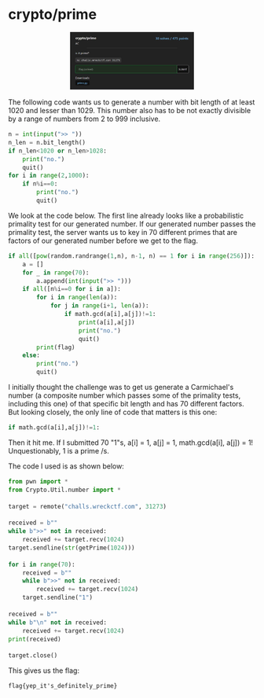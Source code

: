 # crypto/prime

<p align = "center"><img src="challenge.JPG" alt="alt text" width="50%" height="50%" /></p>

The following code wants us to generate a number with bit length of at least 1020 and lesser than 1029. This number also has to be not exactly divisible by a range of numbers from 2 to 999 inclusive. 

```python
n = int(input(">> "))
n_len = n.bit_length()
if n_len<1020 or n_len>1028:
    print("no.")
    quit()
for i in range(2,1000):
    if n%i==0:
        print("no.")
        quit()
```

We look at the code below. The first line already looks like a probabilistic primality test for our generated number. If our generated number passes the primality test, the server wants us to key in 70 different primes that are factors of our generated number before we get to the flag.

```python
if all([pow(random.randrange(1,n), n-1, n) == 1 for i in range(256)]):
    a = []
    for _ in range(70):
        a.append(int(input(">> ")))
    if all([n%i==0 for i in a]):
        for i in range(len(a)):
            for j in range(i+1, len(a)):
                if math.gcd(a[i],a[j])!=1:
                    print(a[i],a[j])
                    print("no.")
                    quit()
        print(flag)
    else:
        print("no.")
        quit()
```

I initially thought the challenge was to get us generate a Carmichael's number (a composite number which passes some of the primality tests, including this one) of that specific bit length and has 70 different factors.  But looking closely, the only line of code that matters is this one:

```python
if math.gcd(a[i],a[j])!=1:
```

Then it hit me. If I submitted 70 "1"s, a[i] = 1, a[j] = 1, math.gcd(a[i], a[j]) = 1! Unquestionably, 1 is a prime /s.

The code I used is as shown below:

```python
from pwn import *
from Crypto.Util.number import *

target = remote("challs.wreckctf.com", 31273)

received = b""
while b">>" not in received:
    received += target.recv(1024)
target.sendline(str(getPrime(1024)))

for i in range(70):
    received = b""
    while b">>" not in received:
        received += target.recv(1024)
    target.sendline("1")

received = b""
while b"\n" not in received:
    received += target.recv(1024)
print(received)

target.close()
```

This gives us the flag:

```
flag{yep_it's_definitely_prime}
```